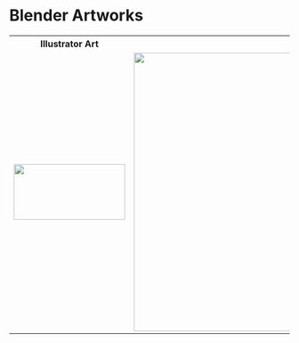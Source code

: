 # Blender Artworks

<table>
  <tr>
    <th><strong>Illustrator Art</strong></th>
    <th><strong>Blender 3d Creation</strong></th>
  </tr>
  <tr>
    <td><img src="https://github.com/Neloy-Barman/Blender-Artworks/assets/110896263/7286ce88-df34-4e72-aef6-4f0575583927" height="100" width="200"></td>
    <td><img src="https://github.com/Neloy-Barman/Blender-Artworks/assets/110896263/d14caffc-1fec-4979-9ca2-e1b278f4da74" height="500" width="1200"></td>
  </tr>
</table>

